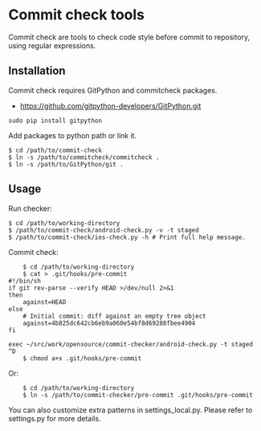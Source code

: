 Commit check tools
==================

Commit check are tools to check code style before commit to repository,
using regular expressions.


Installation
------------

Commit check requires GitPython and commitcheck packages.

- https://github.com/gitpython-developers/GitPython.git

```
sudo pip install gitpython
```

Add packages to python path or link it.

    $ cd /path/to/commit-check
    $ ln -s /path/to/commitcheck/commitcheck .
    $ ln -s /path/to/GitPython/git .

Usage
-----

Run checker:

    $ cd /path/to/working-directory
    $ /path/to/commit-check/android-check.py -v -t staged
    $ /path/to/commit-check/ios-check.py -h # Print full help message.

Commit check:

```
    $ cd /path/to/working-directory
    $ cat > .git/hooks/pre-commit
#!/bin/sh
if git rev-parse --verify HEAD >/dev/null 2>&1
then
	against=HEAD
else
	# Initial commit: diff against an empty tree object
	against=4b825dc642cb6eb9a060e54bf8d69288fbee4904
fi

exec ~/src/work/opensource/commit-checker/android-check.py -t staged
^D
    $ chmod a+x .git/hooks/pre-commit
```

Or:
```
    $ cd /path/to/working-directory
    $ ln -s /path/to/commit-checker/pre-commit .git/hooks/pre-commit
```

You can also customize extra patterns in settings_local.py. Please refer to
settings.py for more details.
